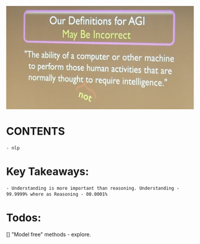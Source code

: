 ![](assets/markdown-img-paste-20180327171915624.png)

# CONTENTS

	- nlp



# Key Takeaways:

	- Understanding is more important than reasoning. Understanding - 99.9999% where as Reasoning - 00.0001%




# Todos:

[] "Model free" methods - explore.
